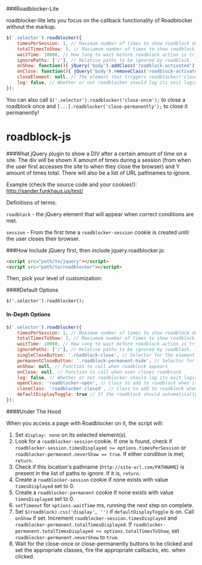 ###Roadblocker-Lite

roadblocker-lite lets you focus on the callback functionality of Roadblocker without the markup.

```javascript
$('.selector').roadblocker({
    timesPerSession: 1, // Maximum number of times to show roadblock during session
    totalTimesToShow: 3, // Maxiumum number of times to show roadblock ever
    waitTime: 10000, // How long to wait before roadblock action is triggered
    ignorePaths: ['/'], // Relative paths to be ignored by roadblock. The default, '/', refers to the homepage of the site
    onShow: function(){ jQuery('body').addClass('roadblock-activated'); }, // Function to call when roadblock appears
    onClose: function(){ jQuery('body').removeClass('roadblock-activated'); }, // Function to call when user closes roadblock,
    closeElement: null, // The element that triggers roadblocker('close') when clicked
    log: false, // Whether or not roadblocker should log its exit logic
});
```

You can also call `$('.selector').roadblocker('close-once');` to close a roadblock once and `[...].roadblocker('close-permanently');` to close it permanently!

roadblock-js
==========

###What
jQuery plugin to show a DIV after a certain amount of time on a site. The div will be shown X amount of times during a session (from when the user first accesses the site to when they close the browser) and Y amount of times total. There will also be a list of URL pathnames to ignore.

Example (check the source code and your cookies!): http://sander.funkhaus.us/test/

Definitions of terms:

`roadblock` - the jQuery element that will appear when correct conditions are met.

`session` - From the first time a `roadblocker-session` cookie is created until the user closes their browser.

###How
Include jQuery first, then include jquery.roadblocker.js:

```html
<script src="path/to/jquery"></script>
<script src="path/to/roadblocker"></script>
```

Then, pick your level of customization:

####Default Options

`$('.selector').roadblocker();`

#### In-Depth Options

```javascript
$('.selector').roadblocker({
    timesPerSession: 1, // Maximum number of times to show roadblock during session
    totalTimesToShow: 3, // Maxiumum number of times to show roadblock ever
    waitTime: 10000, // How long to wait before roadblock action is triggered
    ignorePaths: ['/'], // Relative paths to be ignored by roadblock. The default, '/', refers to the homepage of the site
    singleCloseButton: '.roadblock-close', // Selector for the element used to close the roadblock. Searches the roadblock's children first, then the rest of the document.
    permanentCloseButton: '.roadblock-permanent-hide', // Selector for the element used to prevent the roadblock from ever appearing again (ie, the 'sign up' button for a mailing list). Searches the roadblock's children first, then the rest of the document.
    onShow: null, // Function to call when roadblock appears
    onClose: null, // Function to call when user closes roadblock
    log: false, // Whether or not roadblocker should log its exit logic
    openClass: 'roadblocker-open', // Class to add to roadblock when it appears (removed when it is hidden)
    closeClass: 'roadblocker-closed', // Class to add to roadblock when it is hidden
    defaultDisplayToggle: true // If the roadblock should automatically show and hide itself via setting and removing display: none
});
```

####Under The Hood

When you access a page with Roadblocker on it, the script will:

1. Set `display: none` on its selected element(s).
2. Look for a `roadblocker-session` cookie. If one is found, check if `roadblocker-session.timesDisplayed >= options.timesPerSession` or `roadblocker-permanent.neverShow == true`. If either condition is met, `return`.
3. Check if this location's pathname (`http://site-url.com/PATHNAME`) is present in the list of paths to ignore. If it is, `return`.
4. Create a `roadblocker-session` cookie if none exists with value `timesDisplayed` set to 0.
5. Create a `roadblocker-permanent` cookie if none exists with value `timesDisplayed` set to 0.
6. `setTimeout` for `options.waitTime` ms, running the next step on complete.
7. Set `$(roadblock).css('display', '')` if `defaultDisplayToggle` is on. Call `onShow` if set. Increment `roadblocker-session.timesDisplayed` and `roadblocker-permanent.totalTimesDisplayed`. If `roadblocker-permanent.totalTimesDisplayed >= options.totalTimesToShow`, set `roadblocker-permanent.neverShow` to `true`.
8. Wait for the close-once or close-permanently buttons to be clicked and set the appropriate classes, fire the appropriate callbacks, etc. when clicked.
